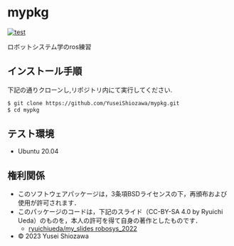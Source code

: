 # mypkg

[![test](https://github.com/YuseiShiozawa/mypkg/actions/workflows/test.yml/badge.svg)](https://github.com/YuseiShiozawa/mypkg/actions/workflows/test.yml)

ロボットシステム学のros練習

## インストール手順
下記の通りクローンし,リポジトリ内にて実行してください.
```bash
$ git clone https://github.com/YuseiShiozawa/mypkg.git
$ cd mypkg
```

## テスト環境
* Ubuntu 20.04

## 権利関係

* このソフトウェアパッケージは，3条項BSDライセンスの下，再頒布および使用が許可されます．
* このパッケージのコードは，下記のスライド（CC-BY-SA 4.0 by Ryuichi Ueda）のものを，本人の許可を得て自身の著作としたものです．
   * [ryuichiueda/my_slides robosys_2022](https://github.com/ryuichiueda/my_slides/tree/master/robosys_2022)
* © 2023 Yusei Shiozawa

